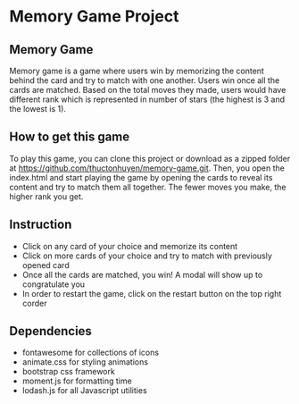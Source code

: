 # Memory Game Project

## Memory Game
Memory game is a game where users win by memorizing the content behind the card and try to match with one another. Users win once all the cards are matched. Based on the total moves they made, users would have different rank which is represented in number of stars (the highest is 3 and the lowest is 1).

## How to get this game
To play this game, you can clone this project or download as a zipped folder at https://github.com/thuctonhuyen/memory-game.git. Then, you open the index.html and start playing the game by opening the cards to reveal its content and try to match them all together. The fewer moves you make, the higher rank you get.

## Instruction
* Click on any card of your choice and memorize its content
* Click on more cards of your choice and try to match with previously opened card
* Once all the cards are matched, you win! A modal will show up to congratulate you
* In order to restart the game, click on the restart button on the top right corder

## Dependencies
* fontawesome for collections of icons
* animate.css for styling animations
* bootstrap css framework
* moment.js for formatting time
* lodash.js for all Javascript utilities

